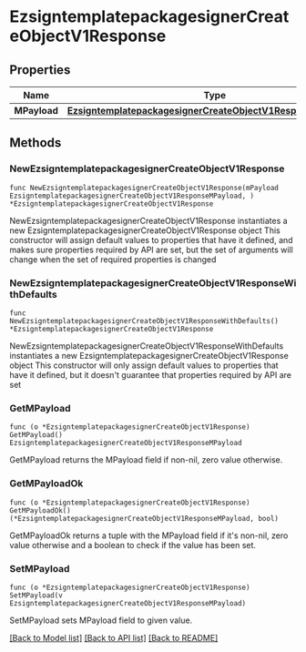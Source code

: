 # EzsigntemplatepackagesignerCreateObjectV1Response

## Properties

Name | Type | Description | Notes
------------ | ------------- | ------------- | -------------
**MPayload** | [**EzsigntemplatepackagesignerCreateObjectV1ResponseMPayload**](EzsigntemplatepackagesignerCreateObjectV1ResponseMPayload.md) |  | 

## Methods

### NewEzsigntemplatepackagesignerCreateObjectV1Response

`func NewEzsigntemplatepackagesignerCreateObjectV1Response(mPayload EzsigntemplatepackagesignerCreateObjectV1ResponseMPayload, ) *EzsigntemplatepackagesignerCreateObjectV1Response`

NewEzsigntemplatepackagesignerCreateObjectV1Response instantiates a new EzsigntemplatepackagesignerCreateObjectV1Response object
This constructor will assign default values to properties that have it defined,
and makes sure properties required by API are set, but the set of arguments
will change when the set of required properties is changed

### NewEzsigntemplatepackagesignerCreateObjectV1ResponseWithDefaults

`func NewEzsigntemplatepackagesignerCreateObjectV1ResponseWithDefaults() *EzsigntemplatepackagesignerCreateObjectV1Response`

NewEzsigntemplatepackagesignerCreateObjectV1ResponseWithDefaults instantiates a new EzsigntemplatepackagesignerCreateObjectV1Response object
This constructor will only assign default values to properties that have it defined,
but it doesn't guarantee that properties required by API are set

### GetMPayload

`func (o *EzsigntemplatepackagesignerCreateObjectV1Response) GetMPayload() EzsigntemplatepackagesignerCreateObjectV1ResponseMPayload`

GetMPayload returns the MPayload field if non-nil, zero value otherwise.

### GetMPayloadOk

`func (o *EzsigntemplatepackagesignerCreateObjectV1Response) GetMPayloadOk() (*EzsigntemplatepackagesignerCreateObjectV1ResponseMPayload, bool)`

GetMPayloadOk returns a tuple with the MPayload field if it's non-nil, zero value otherwise
and a boolean to check if the value has been set.

### SetMPayload

`func (o *EzsigntemplatepackagesignerCreateObjectV1Response) SetMPayload(v EzsigntemplatepackagesignerCreateObjectV1ResponseMPayload)`

SetMPayload sets MPayload field to given value.



[[Back to Model list]](../README.md#documentation-for-models) [[Back to API list]](../README.md#documentation-for-api-endpoints) [[Back to README]](../README.md)


